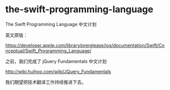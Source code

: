 the-swift-programming-language
==============================

The Swift Programming Language 中文计划

英文原版：

https://developer.apple.com/library/prerelease/ios/documentation/Swift/Conceptual/Swift_Programming_Language/

之前，我们完成了 jQuery Fundamentals 中文计划

http://wiki.huihoo.com/wiki/JQuery_Fundamentals

我们期望把技术翻译工作持续推进下去。
